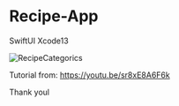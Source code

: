 # Recipe-App
SwiftUI Xcode13

![RecipeCategorics](https://user-images.githubusercontent.com/3993516/134261396-222f9aa4-f864-4d7c-b4e4-044f8653129e.png)

Tutorial from: https://youtu.be/sr8xE8A6F6k

Thank youl


